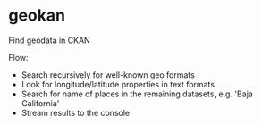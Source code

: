 # geokan

Find geodata in CKAN

Flow:

- Search recursively for well-known geo formats
- Look for longitude/latitude properties in text formats
- Search for name of places in the remaining datasets, e.g. 'Baja California'
- Stream results to the console
